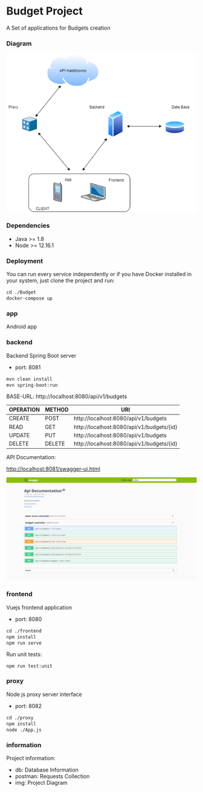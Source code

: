 # Budget Project

A Set of applications for Budgets creation

### Diagram

![Diagram](https://github.com/juanmorschrott/Budget/blob/master/information/img/Diagram.png)

### Dependencies

- Java >= 1.8
- Node >= 12.16.1

### Deployment

You can run every service independently or if you have Docker installed in your system, just clone the project and run:

```
cd ./Budget
docker-compose up
```

### app

Android app

### backend

Backend Spring Boot server

- port: 8081

```
mvn clean install
mvn spring-boot:run
```

BASE-URL:   http://localhost:8080/api/v1/budgets

|OPERATION|METHOD|URI|
|---|---|---|
|CREATE|POST|http://localhost:8080/api/v1/budgets|
|READ|GET|http://localhost:8080/api/v1/budgets/{id}|
|UPDATE|PUT|http://localhost:8080/api/v1/budgets|
|DELETE|DELETE|http://localhost:8080/api/v1/budgets/{id}|

API Documentation:

[http://localhost:8081/swagger-ui.html](http://localhost:8081/swagger-ui.html)

![Swagger](https://github.com/juanmorschrott/Budget/blob/master/information/img/budget-swagger.png)

### frontend

Vuejs frontend application

- port: 8080

```
cd ./frontend
npm install
npm run serve
```

Run unit tests:

```
npm run test:unit
```

### proxy

Node js proxy server interface

- port: 8082

```
cd ./proxy
npm install
node ./App.js
```

### information

Project information:
 - db: Database Information
 - postman: Requests Collection
 - img: Project Diagram
